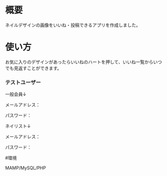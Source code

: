 # 概要

ネイルデザインの画像をいいね・投稿できるアプリを作成しました。

# 使い方

お気に入りのデザインがあったらいいねのハートを押して、いいね一覧からいつでも見返すことができます。

### テストユーザー

一般会員↓
 
 メールアドレス：
 
 パスワード：

 
ネイリスト↓
 
 メールアドレス：
 
 パスワード：
 
 #環境
 
 MAMP/MySQL/PHP
